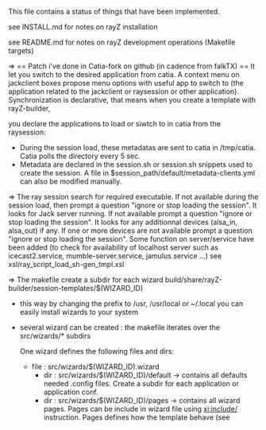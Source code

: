 This file contains a status of things that have been implemented.

see INSTALL.md for notes on rayZ installation

see README.md for notes on rayZ development operations (Makefile targets)


=>  == Patch i've done in Catia-fork on github (in cadence from falkTX) ==
  It let you switch to the desired application from catia. 
  A context menu on jackclient boxes propose menu options with useful app to switch to (the application related to the jackclient or raysession or other application).
  Synchronization is declarative, that means when you create a template with rayZ-builder,
    
  you declare the applications to load or siwtch to in catia from the raysession:
  - During the session load, these metadatas are sent to catia in /tmp/catia. Catia polls the directory every 5 sec.
  - Metadata are declared in the session.sh or session.sh snippets used to create the session.
  A file in $session_path/default/metadata-clients.yml can also be modified manually.
    
=>  The ray session search for required executable. If not available during the session load, then prompt a question "ignore or stop loading the session".
  It looks for Jack server running. If not available prompt a question "ignore or stop loading the session".
  It looks for any additionnal devices (alsa_in, alsa_out) if any. If one or more devices are not available prompt a question "ignore or stop loading the session".
  Some function on server/service have been added (to check for availability of localhost server such as icecast2.service, mumble-server.service, jamulus.service ...)
  see xsl/ray_script_load_sh-gen_tmpl.xsl

=>  The makefile create a subdir for each wizard build/share/rayZ-builder/session-templates/$(WIZARD_ID)
  - this way by changing the prefix to /usr, /usr/local or ~/.local you can easily install wizards to your system
  - several wizard can be created : the makefile iterates over the src/wizards/* subdirs
        
    One wizard defines the following files and dirs:
    - file : src/wizards/$(WIZARD_ID).wizard
      - dir : src/wizards/$(WIZARD_ID)/default      -> contains all defaults needed .config files. Create a subdir for each application or application conf.
      - dir : src/wizards/$(WIZARD_ID)/pages        -> contains all wizard pages. Pages can be include in wizard file using <xi:include/> instruction.
                                                    Pages defines how the template behave (see <template/> and <template-snippet/> elements).
      - dir : src/wizards/$(WIZARD_ID)/snippets     -> contains template snippets use by pages to generate their conf (session.sh, patch_xml)
      - dir : src/wizards/$(WIZARD_ID)/tmpl         -> Cheetah templates. Create one when you need to fill a configuration file depending on user inputs. Those files should go to a .config path
      - dir : src/wizards/$(WIZARD_ID)/test-data    -> contains a datamodel.json that can be use by Makefile to test a template
      - dir : src/wizards/$(WIZARD_ID)/xsl          -> contains custom added or custom xsl ... (Makefile has to be modified for each xsl)
      - dir : ray-scripts                           -> contains ray session scripts for defining custom behaviour during load, save or close operation
    
    Global dirs:
    - xsd : contains schema definition (constraints on wizards XML declaration)
    - xsl : contains xsl file that are used by all wizards
    - gui : contains custom UI components
    - bin : contains wrapper scripts used by the created session 
      
    
=>  Document file types: 
    - wizard files *.wizard : XML file containing a wizard declaration. It can include *.page
    - page files *.page : XML file containing a page declaration. It can include *.tmpl_snippet
    - tmpl snippet files *.tmpl_snippet : Cheetah template snippet for raysession_sh and patch_xml of a page. A Cheetah snippet can be reused by several pages
    - tmpl files *.tmpl : Cheetah Cheetah template for configuration files creation
    wizard, page and tmpl_snippet have to be in the same directory when combined to a single xml (done in the Makefile) because of <xi:include/> XML processing instructions.

=>  a wizard is composed of one or more setup pages.
    The user selects the pages (applications related) he wants to use.
    - Each page is required or optional
    - Group of optional pages can be created. The user select one of these page to be used

=>  Wizard/Template information: tag info added to the wizard XML file declaration. (id, title, author, version, keywords, category, description)

=>  option to start RaySession gui at the end of the document creation process

=>  create an XML file describing each wizard page (title, description, author, keywords, category, version, software requirements) from the main XML file
    one wizard page related to one application configuration
